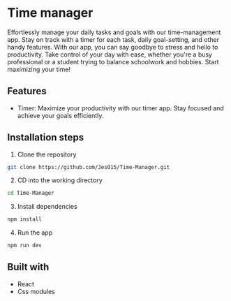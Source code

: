 # Time manager

Effortlessly manage your daily tasks and goals with our time-management app. Stay on track with a timer for each task, daily goal-setting, and other handy features.
With our app, you can say goodbye to stress and hello to productivity. Take control of your day with ease, whether you're a busy professional or a student trying to balance schoolwork and hobbies. Start maximizing your time!

## Features

- Timer: Maximize your productivity with our timer app. Stay focused and achieve your goals efficiently.

## Installation steps

1. Clone the repository

```bash
git clone https://github.com/Jes015/Time-Manager.git
```

2. CD into the working directory

```bash
cd Time-Manager
```

3. Install dependencies

```bash
npm install
```

4. Run the app

```bash
npm run dev
```

## Built with

- React
- Css modules